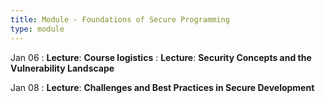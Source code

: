 ```yaml
---
title: Module - Foundations of Secure Programming
type: module
---
```


Jan 06
: **Lecture**: **Course logistics**
: **Lecture**: **Security Concepts and the Vulnerability Landscape**

Jan 08
: **Lecture**: **Challenges and Best Practices in Secure Development**